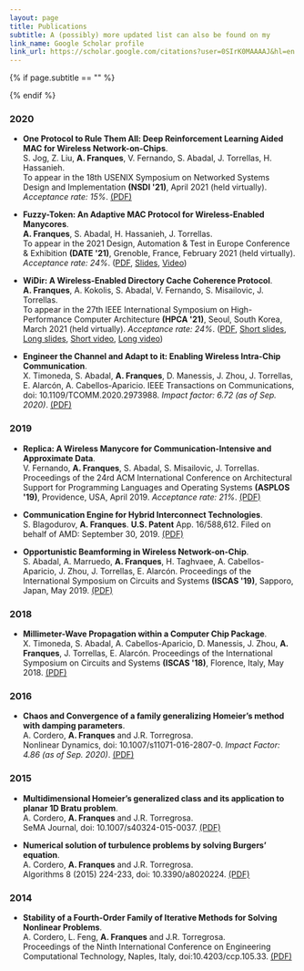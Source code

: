 ```yaml
---
layout: page
title: Publications
subtitle: A (possibly) more updated list can also be found on my
link_name: Google Scholar profile
link_url: https://scholar.google.com/citations?user=0SIrK0MAAAAJ&hl=en
---
```


{% if page.subtitle == "" %}
<div class="empty_subtitle"></div>
{% endif %}

### 2020
- **One Protocol to Rule Them All: Deep Reinforcement Learning Aided MAC for Wireless Network-on-Chips**. <br>
S. Jog, Z. Liu, **A. Franques**, V. Fernando, S. Abadal, J. Torrellas, H. Hassanieh.  
To appear in the 18th USENIX Symposium on Networked Systems Design and Implementation **(NSDI '21)**, April 2021 (held virtually). _Acceptance rate: 15%_. [(PDF)](/docs/Neumac_NSDI_2021.pdf)

- **Fuzzy-Token: An Adaptive MAC Protocol for Wireless-Enabled Manycores**. <br>
**A. Franques**, S. Abadal, H. Hassanieh, J. Torrellas.  
To appear in the 2021 Design, Automation & Test in Europe Conference & Exhibition **(DATE '21)**, Grenoble, France, February 2021 (held virtually). _Acceptance rate: 24%_. ([PDF](/docs/Fuzzy_Token_DATE_2021.pdf), [Slides](/docs/DATE2021-Fuzzy-Token.pptx), [Video](https://youtu.be/r9PbEqpEHS0))

- **WiDir: A Wireless-Enabled Directory Cache Coherence Protocol**. <br>
**A. Franques**, A. Kokolis, S. Abadal, V. Fernando, S. Misailovic, J. Torrellas.  
To appear in the 27th IEEE International Symposium on High-Performance Computer Architecture **(HPCA '21)**, Seoul, South Korea, March 2021 (held virtually). _Acceptance rate: 24%_. ([PDF](/docs/WiDir_HPCA_2021.pdf), [Short slides](/docs/HPCA2021-WiDir-short.pptx), [Long slides](/docs/HPCA2021-WiDir.pptx), [Short video](https://youtu.be/RJCt4rP4Ve4), [Long video](https://youtu.be/9RvEh7UH5Uk))

- **Engineer the Channel and Adapt to it: Enabling Wireless Intra-Chip Communication**. <br>
X. Timoneda, S. Abadal, **A. Franques**, D. Manessis, J. Zhou, J. Torrellas, E. Alarcón, A. Cabellos-Aparicio.
IEEE Transactions on Communications, doi: 10.1109/TCOMM.2020.2973988. _Impact factor: 6.72 (as of Sep. 2020)_. [(PDF)](/docs/timoneda_engineer_the_channel.pdf)

### 2019
- **Replica: A Wireless Manycore for Communication-Intensive and Approximate Data**. <br>
V. Fernando, **A. Franques**, S. Abadal, S. Misailovic, J. Torrellas.  
Proceedings of the 24rd ACM International Conference on Architectural Support for Programming Languages and Operating Systems **(ASPLOS '19)**, Providence, USA, April 2019. _Acceptance rate: 21%_. [(PDF)](/docs/ASPLOS_2019_Replica.pdf)

- **Communication Engine for Hybrid Interconnect Technologies**. <br>
S. Blagodurov, **A. Franques**. 
**U.S. Patent** App. 16/588,612. Filed on behalf of AMD: September 30, 2019. [(PDF)](/docs/)

- **Opportunistic Beamforming in Wireless Network-on-Chip**. <br>
S. Abadal, A. Marruedo, **A. Franques**, H. Taghvaee, A. Cabellos-Aparicio, J. Zhou, J. Torrellas, E. Alarcón.
Proceedings of the International Symposium on Circuits and Systems **(ISCAS '19)**, Sapporo, Japan, May 2019. [(PDF)](/docs/ISCAS_2019_Opportunistic_Beamforming.pdf)


### 2018
- **Millimeter-Wave Propagation within a Computer Chip Package**.  
X. Timoneda, S. Abadal, A. Cabellos-Aparicio, D. Manessis, J. Zhou, **A. Franques**, J. Torrellas, E. Alarcón. 
Proceedings of the International Symposium on Circuits and Systems **(ISCAS '18)**, Florence, Italy, May 2018. [(PDF)](/docs/ISCAS_2018_CompPackage.pdf)

### 2016
- **Chaos and Convergence of a family generalizing Homeier’s method with damping parameters**.  
A. Cordero, **A. Franques** and J.R. Torregrosa.  
Nonlinear Dynamics, doi: 10.1007/s11071-016-2807-0. _Impact Factor: 4.86 (as of Sep. 2020)_. [(PDF)](/docs/chaos_and_convergence_generalizing_homeier.pdf)

### 2015
- **Multidimensional Homeier’s generalized class and its application to planar 1D Bratu problem**.  
A. Cordero, **A. Franques** and J.R. Torregrosa.  
SeMA Journal, doi: 10.1007/s40324-015-0037. [(PDF)](/docs/multidimensional_generalizing_homeier.pdf)

- **Numerical solution of turbulence problems by solving Burgers’ equation**.  
A. Cordero, **A. Franques** and J.R. Torregrosa.  
Algorithms 8 (2015) 224-233, doi: 10.3390/a8020224. [(PDF)](/docs/numerical_solution_turbulence_problems.pdf)

### 2014
- **Stability of a Fourth-Order Family of Iterative Methods for Solving Nonlinear Problems**.  
A. Cordero, L. Feng, **A. Franques** and J.R. Torregrosa.  
Proceedings of the Ninth International Conference on Engineering Computational Technology, Naples, Italy, doi:10.4203/ccp.105.33. [(PDF)](/docs/stability_fourth_order_family.pdf)
